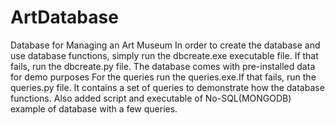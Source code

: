 # ArtDatabase
Database for Managing an Art Museum
In order to create the database and use database functions, simply run the dbcreate.exe executable file. If that fails, run the dbcreate.py file. The database comes with pre-installed data for demo purposes
For the queries run the queries.exe.If that fails, run the queries.py file. It contains a set of queries to demonstrate how the database functions.
Also added script and executable of No-SQL(MONGODB) example of database with a few queries.
